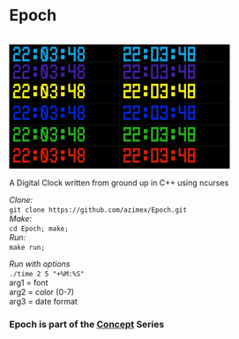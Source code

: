 # Epoch
<br/> <img src="demo.gif" width="400" /> <br/>

A Digital Clock written from ground up in C++ using ncurses

_Clone:_  
`git clone https://github.com/azimex/Epoch.git`  
_Make:_  
`cd Epoch; make;`  
_Run:_  
`make run;`

_Run with options_  
`./time 2 5 "+%M:%S"`  
arg1 = font  
arg2 = color (0-7)  
arg3 = date format  

### Epoch is part of the [Concept](https://github.com/azimex/Concept) Series
